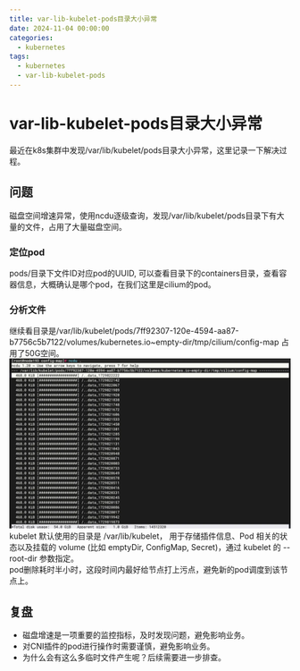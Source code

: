 ```yaml
---
title: var-lib-kubelet-pods目录大小异常
date: 2024-11-04 00:00:00
categories:
  - kubernetes
tags:
  - kubernetes
  - var-lib-kubelet-pods
---
```

# var-lib-kubelet-pods目录大小异常
最近在k8s集群中发现/var/lib/kubelet/pods目录大小异常，这里记录一下解决过程。
## 问题
磁盘空间增速异常，使用ncdu逐级查询，发现/var/lib/kubelet/pods目录下有大量的文件，占用了大量磁盘空间。
### 定位pod
pods/目录下文件ID对应pod的UUID, 可以查看目录下的containers目录，查看容器信息，大概确认是哪个pod，在我们这里是cilium的pod。   
### 分析文件
继续看目录是/var/lib/kubelet/pods/7ff92307-120e-4594-aa87-b7756c5b7122/volumes/kubernetes.io~empty-dir/tmp/cilium/config-map  占用了50G空间。
![img.png](../../../../../public/img/20241104-1.png)
kubelet 默认使用的目录是 /var/lib/kubelet， 用于存储插件信息、Pod 相关的状态以及挂载的 volume (比如 emptyDir, ConfigMap, Secret)，通过 kubelet 的 --root-dir 参数指定。  
pod删除耗时半小时，这段时间内最好给节点打上污点，避免新的pod调度到该节点上。
## 复盘
- 磁盘增速是一项重要的监控指标，及时发现问题，避免影响业务。
- 对CNI插件的pod进行操作时需要谨慎，避免影响业务。
- 为什么会有这么多临时文件产生呢？后续需要进一步排查。